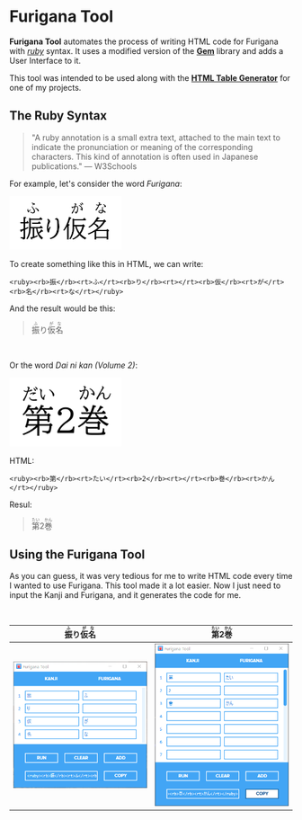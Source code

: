 # Furigana Tool

**Furigana Tool** automates the process of writing HTML code for Furigana with *[ruby](https://developer.mozilla.org/en-US/docs/Web/HTML/Element/ruby)* syntax. It uses a modified version of the **[Gem](https://github.com/helephant/Gem)** library and adds a User Interface to it.

This tool was intended to be used along with the **[HTML Table Generator](https://github.com/showmik/html-table-generator)** for one of my projects.

## The Ruby Syntax

> "A ruby annotation is a small extra text, attached to the main text to indicate the pronunciation or meaning of the corresponding characters. This kind of annotation is often used in Japanese publications." — W3Schools

For example, let's consider the word *Furigana*:

<img src="Docs/Fu_ri_ga_na_Furigana_Example.png" width="200" alt="Furigana"/>

To create something like this in HTML, we can write:

```
<ruby><rb>振</rb><rt>ふ</rt><rb>り</rb><rt></rt><rb>仮</rb><rt>が</rt><rb>名</rb><rt>な</rt></ruby>
```

And the result would be this:

> <ruby><rb>振</rb><rt>ふ</rt><rb>り</rb><rt></rt><rb>仮</rb><rt>が</rt><rb>名</rb><rt>な</rt></ruby>

<br/>

Or the word *Dai ni kan (Volume 2)*:

<img src="Docs/Dai_ni_can_Furigana_Example.png" width="200" alt="DaiNiKan"/>

HTML:
```
<ruby><rb>第</rb><rt>たい</rt><rb>2</rb><rt></rt><rb>巻</rb><rt>かん</rt></ruby>
```
Resul:
> <ruby><rb>第</rb><rt>たい</rt><rb>2</rb><rt></rt><rb>巻</rb><rt>かん</rt></ruby>

## Using the Furigana Tool

As you can guess, it was very tedious for me to write HTML code every time I wanted to use Furigana. This tool made it a lot easier. Now I just need to input the Kanji and Furigana, and it generates the code for me.

<br/>

<ruby><rb>振</rb><rt>ふ</rt><rb>り</rb><rt></rt><rb>仮</rb><rt>が</rt><rb>名</rb><rt>な</rt></ruby> | <ruby><rb>第</rb><rt>たい</rt><rb>2</rb><rt></rt><rb>巻</rb><rt>かん</rt></ruby>
------------ | -------------
<img src="Docs/FuriganaToolInterface01.png" alt="App_Interfaxe"/> | <img src="Docs/furigana_fool_interface_02.png" alt="App_Interfaxe"/>


